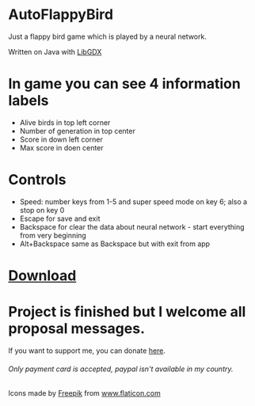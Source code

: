 # AutoFlappyBird
 
Just a flappy bird game which is played by a neural network.

Written on Java with <a href="https://libgdx.badlogicgames.com/">LibGDX</a>

# In game you can see 4 information labels
- Alive birds in top left corner
- Number of generation in top center
- Score in down left corner
- Max score in doen center

# Controls
- Speed: number keys from 1-5 and super speed mode on key 6; also a stop on key 0
- Escape for save and exit
- Backspace for clear the data about neural network - start everything from very beginning
- Alt+Backspace same as Backspace but with exit from app

<h1><a href="https://github.com/AndoroidX/AutoFlappyBird/releases/tag/v1.2">Download</a></h1>


# Project is finished but I welcome all proposal messages.

If you want to support me, you can donate <a href="https://www.liqpay.ua/en/checkout/andoroid">here</a>.
<h6>Only payment card is accepted, paypal isn't available in my country.</h6>

Icons made by <a href="https://www.flaticon.com/authors/freepik" title="Freepik">Freepik</a> from <a href="https://www.flaticon.com/" title="Flaticon"> www.flaticon.com</a>
